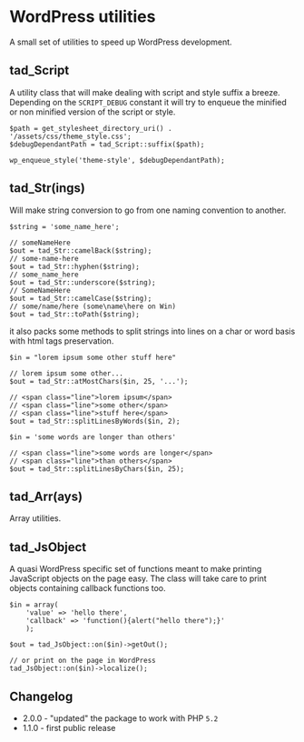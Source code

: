 # WordPress utilities

A small set of utilities to speed up WordPress development.

## tad_Script
A utility class that will make dealing with script and style suffix a breeze. Depending on the <code>SCRIPT_DEBUG</code> constant it will try to enqueue the minified or non minified version of the script or style.

    $path = get_stylesheet_directory_uri() . '/assets/css/theme_style.css';
    $debugDependantPath = tad_Script::suffix($path);

    wp_enqueue_style('theme-style', $debugDependantPath);

## tad_Str(ings)
Will make string conversion to go from one naming convention to another.

    $string = 'some_name_here';

    // someNameHere
    $out = tad_Str::camelBack($string);
    // some-name-here
    $out = tad_Str::hyphen($string);
    // some_name_here
    $out = tad_Str::underscore($string);
    // SomeNameHere
    $out = tad_Str::camelCase($string);
    // some/name/here (some\name\here on Win)
    $out = tad_Str::toPath($string);

it also packs some methods to split strings into lines on a char or word basis with html tags preservation.
    
    $in = "lorem ipsum some other stuff here"
    
    // lorem ipsum some other...
    $out = tad_Str::atMostChars($in, 25, '...');

    // <span class="line">lorem ipsum</span>
    // <span class="line">some other</span>
    // <span class="line">stuff here</span>
    $out = tad_Str::splitLinesByWords($in, 2);

    $in = 'some words are longer than others'

    // <span class="line">some words are longer</span>
    // <span class="line">than others</span>
    $out = tad_Str::splitLinesByChars($in, 25);

## tad_Arr(ays)
Array utilities.

## tad_JsObject
A quasi WordPress specific set of functions meant to make printing JavaScript objects on the page easy. The class will take care to print objects containing callback functions too.

    $in = array(
        'value' => 'hello there',
        'callback' => 'function(){alert("hello there");}'
        );
    
    $out = tad_JsObject::on($in)->getOut();

    // or print on the page in WordPress
    tad_JsObject::on($in)->localize();

## Changelog
* 2.0.0 - "updated" the package to work with PHP <code>5.2</code>
* 1.1.0 - first public release